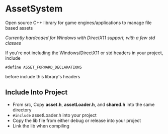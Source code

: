 # AssetSystem

Open source C++ library for game engines/applications to manage file based assets

*Currently hardcoded for Windows with DirectX11 support, with a few std classes*

If you're not including the Windows/DirectX11 or std headers in your project, include
```
#define ASSET_FORWARD_DECLARATIONS
```
before include this library's headers

## Include Into Project
- From src, Copy **asset.h**, **assetLoader.h**, and **shared.h** into the same directory
- ```#include``` assetLoader.h into your project
- Copy the lib file from either debug or release into your project
- Link the lib when compiling